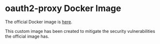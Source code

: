 # oauth2-proxy Docker Image

The official Docker image is [here](https://github.com/oauth2-proxy/oauth2-proxy/blob/v7.1.3/Dockerfile).

This custom image has been created to mitigate the security vulnerabilities the official image has.
